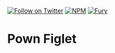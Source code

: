 [![Follow on Twitter](https://img.shields.io/twitter/follow/pownjs.svg?logo=twitter)](https://twitter.com/pownjs)
[![NPM](https://img.shields.io/npm/v/@pown/figlet.svg)](https://www.npmjs.com/package/@pown/figlet)
[![Fury](https://img.shields.io/badge/version-2x%20Fury-red.svg)](https://github.com/pownjs/lobby)

# Pown Figlet
